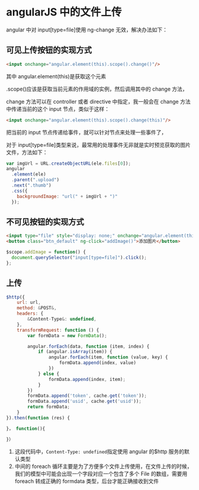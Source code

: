# angularJS 中的文件上传

angular 中对 input[type=file]使用 ng-change 无效，解决办法如下：

## 可见上传按钮的实现方式

```html
<input onchange="angular.element(this).scope().change()"/>
```

其中 angular.element(this)是获取这个元素

.scope()应该是获取当前元素的作用域的实例，然后调用其中的 change 方法，

change 方法可以在 controller 或者 directive 中指定，我一般会在 change 方法中传递当前的这个 input 节点，类似于这样：

```html
<input onchange="angular.element(this).scope().change(this)"/>
```

把当前的 input 节点传递给事件，就可以针对节点来处理一些事件了，

对于 input[type=file]类型来说，最常用的处理事件无非就是实时预览获取的图片文件，方法如下：

```js
var imgUrl = URL.createObjectURL(ele.files[0]);
angular
  .element(ele)
  .parent(".upload")
  .next(".thumb")
  .css({
    backgroundImage: "url(" + imgUrl + ")"
  });
```

## 不可见按钮的实现方式

```html
<input type="file" style="display: none;" onchange="angular.element(this).scope().fileChange(this)" name="file">
<button class="btn_default" ng-click="addImage()">添加图片</button>
```

```js
$scope.addImage = function() {
  document.querySelector("input[type=file]").click();
};
```

## 上传

```js
$http({
    url: url,
    method: &POST&,
    headers: {
        &Content-Type&: undefined,
    },
    transformRequest: function () {
        var formData = new FormData();

        angular.forEach(data, function (item, index) {
            if (angular.isArray(item)) {
                angular.forEach(item, function (value, key) {
                    formData.append(index, value)
                })
            } else {
                formData.append(index, item);
            }
        })
        formData.append('token', cache.get('token'));
        formData.append('usid', cache.get('usid'));
        return formData;
    }
}).then(function (res) {

}， function(){

}）
```

1.  这段代码中，`Content-Type: undefined`指定使用 angular 的$http 服务的默认类型
2.  中间的 foreach 循环主要是为了方便多个文件上传使用，在文件上传的时候，我们的模型中可能会出现一个字段对应一个包含了多个 File 的数组，需要用 foreach 转成正确的 formdata 类型，后台才能正确接收到文件
